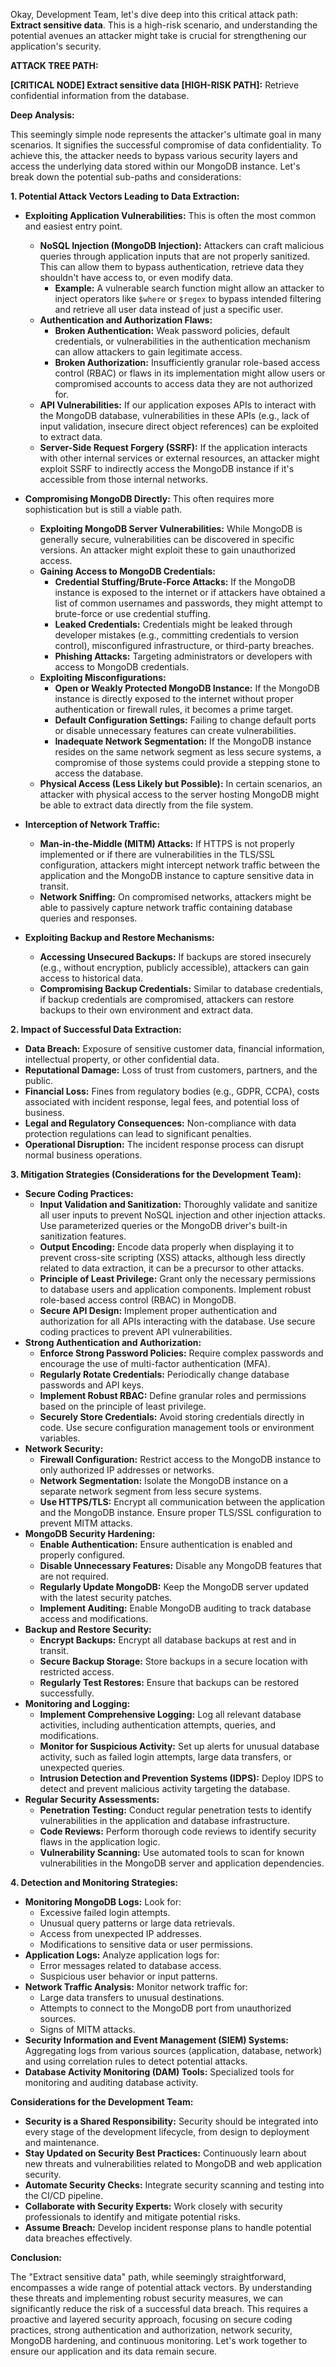 Okay, Development Team, let's dive deep into this critical attack path: **Extract sensitive data**. This is a high-risk scenario, and understanding the potential avenues an attacker might take is crucial for strengthening our application's security.

**ATTACK TREE PATH:**

**[CRITICAL NODE] Extract sensitive data [HIGH-RISK PATH]:** Retrieve confidential information from the database.

**Deep Analysis:**

This seemingly simple node represents the attacker's ultimate goal in many scenarios. It signifies the successful compromise of data confidentiality. To achieve this, the attacker needs to bypass various security layers and access the underlying data stored within our MongoDB instance. Let's break down the potential sub-paths and considerations:

**1. Potential Attack Vectors Leading to Data Extraction:**

* **Exploiting Application Vulnerabilities:** This is often the most common and easiest entry point.
    * **NoSQL Injection (MongoDB Injection):**  Attackers can craft malicious queries through application inputs that are not properly sanitized. This can allow them to bypass authentication, retrieve data they shouldn't have access to, or even modify data.
        * **Example:**  A vulnerable search function might allow an attacker to inject operators like `$where` or `$regex` to bypass intended filtering and retrieve all user data instead of just a specific user.
    * **Authentication and Authorization Flaws:**
        * **Broken Authentication:** Weak password policies, default credentials, or vulnerabilities in the authentication mechanism can allow attackers to gain legitimate access.
        * **Broken Authorization:**  Insufficiently granular role-based access control (RBAC) or flaws in its implementation might allow users or compromised accounts to access data they are not authorized for.
    * **API Vulnerabilities:** If our application exposes APIs to interact with the MongoDB database, vulnerabilities in these APIs (e.g., lack of input validation, insecure direct object references) can be exploited to extract data.
    * **Server-Side Request Forgery (SSRF):** If the application interacts with other internal services or external resources, an attacker might exploit SSRF to indirectly access the MongoDB instance if it's accessible from those internal networks.

* **Compromising MongoDB Directly:** This often requires more sophistication but is still a viable path.
    * **Exploiting MongoDB Server Vulnerabilities:**  While MongoDB is generally secure, vulnerabilities can be discovered in specific versions. An attacker might exploit these to gain unauthorized access.
    * **Gaining Access to MongoDB Credentials:**
        * **Credential Stuffing/Brute-Force Attacks:**  If the MongoDB instance is exposed to the internet or if attackers have obtained a list of common usernames and passwords, they might attempt to brute-force or use credential stuffing.
        * **Leaked Credentials:**  Credentials might be leaked through developer mistakes (e.g., committing credentials to version control), misconfigured infrastructure, or third-party breaches.
        * **Phishing Attacks:**  Targeting administrators or developers with access to MongoDB credentials.
    * **Exploiting Misconfigurations:**
        * **Open or Weakly Protected MongoDB Instance:**  If the MongoDB instance is directly exposed to the internet without proper authentication or firewall rules, it becomes a prime target.
        * **Default Configuration Settings:**  Failing to change default ports or disable unnecessary features can create vulnerabilities.
        * **Inadequate Network Segmentation:**  If the MongoDB instance resides on the same network segment as less secure systems, a compromise of those systems could provide a stepping stone to access the database.
    * **Physical Access (Less Likely but Possible):** In certain scenarios, an attacker with physical access to the server hosting MongoDB might be able to extract data directly from the file system.

* **Interception of Network Traffic:**
    * **Man-in-the-Middle (MITM) Attacks:** If HTTPS is not properly implemented or if there are vulnerabilities in the TLS/SSL configuration, attackers might intercept network traffic between the application and the MongoDB instance to capture sensitive data in transit.
    * **Network Sniffing:**  On compromised networks, attackers might be able to passively capture network traffic containing database queries and responses.

* **Exploiting Backup and Restore Mechanisms:**
    * **Accessing Unsecured Backups:** If backups are stored insecurely (e.g., without encryption, publicly accessible), attackers can gain access to historical data.
    * **Compromising Backup Credentials:**  Similar to database credentials, if backup credentials are compromised, attackers can restore backups to their own environment and extract data.

**2. Impact of Successful Data Extraction:**

* **Data Breach:** Exposure of sensitive customer data, financial information, intellectual property, or other confidential data.
* **Reputational Damage:** Loss of trust from customers, partners, and the public.
* **Financial Loss:** Fines from regulatory bodies (e.g., GDPR, CCPA), costs associated with incident response, legal fees, and potential loss of business.
* **Legal and Regulatory Consequences:** Non-compliance with data protection regulations can lead to significant penalties.
* **Operational Disruption:**  The incident response process can disrupt normal business operations.

**3. Mitigation Strategies (Considerations for the Development Team):**

* **Secure Coding Practices:**
    * **Input Validation and Sanitization:**  Thoroughly validate and sanitize all user inputs to prevent NoSQL injection and other injection attacks. Use parameterized queries or the MongoDB driver's built-in sanitization features.
    * **Output Encoding:**  Encode data properly when displaying it to prevent cross-site scripting (XSS) attacks, although less directly related to data extraction, it can be a precursor to other attacks.
    * **Principle of Least Privilege:** Grant only the necessary permissions to database users and application components. Implement robust role-based access control (RBAC) in MongoDB.
    * **Secure API Design:** Implement proper authentication and authorization for all APIs interacting with the database. Use secure coding practices to prevent API vulnerabilities.
* **Strong Authentication and Authorization:**
    * **Enforce Strong Password Policies:**  Require complex passwords and encourage the use of multi-factor authentication (MFA).
    * **Regularly Rotate Credentials:**  Periodically change database passwords and API keys.
    * **Implement Robust RBAC:**  Define granular roles and permissions based on the principle of least privilege.
    * **Securely Store Credentials:**  Avoid storing credentials directly in code. Use secure configuration management tools or environment variables.
* **Network Security:**
    * **Firewall Configuration:**  Restrict access to the MongoDB instance to only authorized IP addresses or networks.
    * **Network Segmentation:**  Isolate the MongoDB instance on a separate network segment from less secure systems.
    * **Use HTTPS/TLS:**  Encrypt all communication between the application and the MongoDB instance. Ensure proper TLS/SSL configuration to prevent MITM attacks.
* **MongoDB Security Hardening:**
    * **Enable Authentication:**  Ensure authentication is enabled and properly configured.
    * **Disable Unnecessary Features:**  Disable any MongoDB features that are not required.
    * **Regularly Update MongoDB:**  Keep the MongoDB server updated with the latest security patches.
    * **Implement Auditing:**  Enable MongoDB auditing to track database access and modifications.
* **Backup and Restore Security:**
    * **Encrypt Backups:**  Encrypt all database backups at rest and in transit.
    * **Secure Backup Storage:**  Store backups in a secure location with restricted access.
    * **Regularly Test Restores:**  Ensure that backups can be restored successfully.
* **Monitoring and Logging:**
    * **Implement Comprehensive Logging:**  Log all relevant database activities, including authentication attempts, queries, and modifications.
    * **Monitor for Suspicious Activity:**  Set up alerts for unusual database activity, such as failed login attempts, large data transfers, or unexpected queries.
    * **Intrusion Detection and Prevention Systems (IDPS):**  Deploy IDPS to detect and prevent malicious activity targeting the database.
* **Regular Security Assessments:**
    * **Penetration Testing:**  Conduct regular penetration tests to identify vulnerabilities in the application and database infrastructure.
    * **Code Reviews:**  Perform thorough code reviews to identify security flaws in the application logic.
    * **Vulnerability Scanning:**  Use automated tools to scan for known vulnerabilities in the MongoDB server and application dependencies.

**4. Detection and Monitoring Strategies:**

* **Monitoring MongoDB Logs:** Look for:
    * Excessive failed login attempts.
    * Unusual query patterns or large data retrievals.
    * Access from unexpected IP addresses.
    * Modifications to sensitive data or user permissions.
* **Application Logs:**  Analyze application logs for:
    * Error messages related to database access.
    * Suspicious user behavior or input patterns.
* **Network Traffic Analysis:** Monitor network traffic for:
    * Large data transfers to unusual destinations.
    * Attempts to connect to the MongoDB port from unauthorized sources.
    * Signs of MITM attacks.
* **Security Information and Event Management (SIEM) Systems:**  Aggregating logs from various sources (application, database, network) and using correlation rules to detect potential attacks.
* **Database Activity Monitoring (DAM) Tools:**  Specialized tools for monitoring and auditing database activity.

**Considerations for the Development Team:**

* **Security is a Shared Responsibility:**  Security should be integrated into every stage of the development lifecycle, from design to deployment and maintenance.
* **Stay Updated on Security Best Practices:**  Continuously learn about new threats and vulnerabilities related to MongoDB and web application security.
* **Automate Security Checks:**  Integrate security scanning and testing into the CI/CD pipeline.
* **Collaborate with Security Experts:**  Work closely with security professionals to identify and mitigate potential risks.
* **Assume Breach:**  Develop incident response plans to handle potential data breaches effectively.

**Conclusion:**

The "Extract sensitive data" path, while seemingly straightforward, encompasses a wide range of potential attack vectors. By understanding these threats and implementing robust security measures, we can significantly reduce the risk of a successful data breach. This requires a proactive and layered security approach, focusing on secure coding practices, strong authentication and authorization, network security, MongoDB hardening, and continuous monitoring. Let's work together to ensure our application and its data remain secure.
